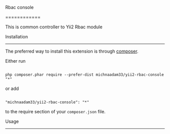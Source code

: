 Rbac console

============

This is common controller to Yii2 Rbac module



Installation

------------



The preferred way to install this extension is through [composer](http://getcomposer.org/download/).



Either run



```

php composer.phar require --prefer-dist michnaadam33/yii2-rbac-console "*"

```



or add



```

"michnaadam33/yii2-rbac-console": "*"

```



to the require section of your `composer.json` file.





Usage

-----

